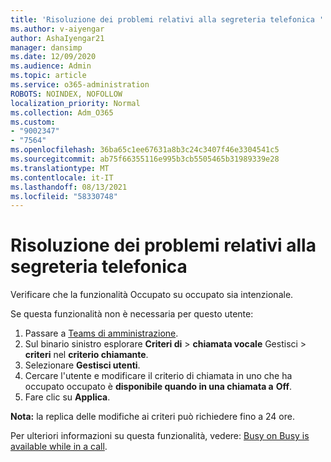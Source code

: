```yaml
---
title: 'Risoluzione dei problemi relativi alla segreteria telefonica '
ms.author: v-aiyengar
author: AshaIyengar21
manager: dansimp
ms.date: 12/09/2020
ms.audience: Admin
ms.topic: article
ms.service: o365-administration
ROBOTS: NOINDEX, NOFOLLOW
localization_priority: Normal
ms.collection: Adm_O365
ms.custom:
- "9002347"
- "7564"
ms.openlocfilehash: 36ba65c1ee67631a8b3c24c3407f46e3304541c5
ms.sourcegitcommit: ab75f66355116e995b3cb5505465b31989339e28
ms.translationtype: MT
ms.contentlocale: it-IT
ms.lasthandoff: 08/13/2021
ms.locfileid: "58330748"
---
```

# <a name="troubleshooting-voicemail"></a>Risoluzione dei problemi relativi alla segreteria telefonica

Verificare che la funzionalità Occupato su occupato sia intenzionale.

Se questa funzionalità non è necessaria per questo utente:

1. Passare a [Teams di amministrazione](https://admin.teams.microsoft.com/policies/calling).
1. Sul binario sinistro esplorare **Criteri di**  >  **chiamata vocale** Gestisci  >  **criteri** nel **criterio chiamante**.
1. Selezionare **Gestisci utenti**.
1. Cercare l'utente e modificare il criterio di chiamata in uno che ha occupato occupato è **disponibile quando in una chiamata a** **Off**.
1. Fare clic su **Applica**.

**Nota:** la replica delle modifiche ai criteri può richiedere fino a 24 ore.

Per ulteriori informazioni su questa funzionalità, vedere: [Busy on Busy is available while in a call](https://docs.microsoft.com/microsoftteams/teams-calling-policy#busy-on-busy-is-available-while-in-a-call).
